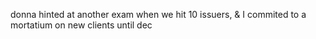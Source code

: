 donna hinted at another exam when we hit 10 issuers, & I commited to a mortatium on new clients until dec